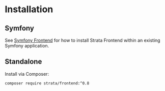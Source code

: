 # Installation

## Symfony

See [Symfony Frontend](https://docs.strata.dev/symfony-frontend/installation) for how to install Strata 
Frontend within an existing Symfony application.

## Standalone

Install via Composer:

```
composer require strata/frontend:^0.8
```
